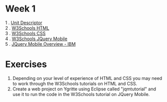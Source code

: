 # Week 1

1 . [Unit Descriptor](https://www.sqa.org.uk/files/hn/H17J34.pdf)
<br>2 . [W3Schools HTML](http://www.w3schools.com/html/)
<br>3 . [W3Schools CSS](http://www.w3schools.com/css/)
<br>4 . [W3Schools JQuery Mobile](http://www.w3schools.com/jquerymobile/default.asp)
<br>5 . [JQuery Mobile Overview - IBM](http://www.ibm.com/developerworks/library/wa-jqmobile/)
# Exercises 
1. Depending on your level of experience of HTML and CSS you may need to work through the W3Schools tutorials on HTML and CSS. 
2. Create a web project on Ygritte using Eclipse called "jqmtutorial" and use it to run the code in the W3Schools tutorial on JQuery Mobile. 
